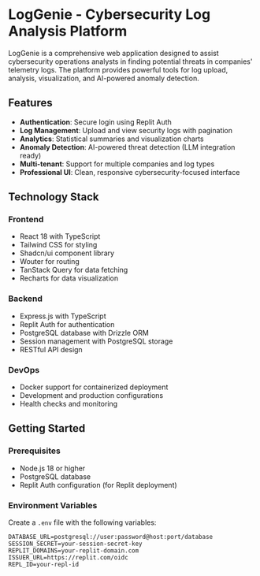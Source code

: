 # LogGenie - Cybersecurity Log Analysis Platform

LogGenie is a comprehensive web application designed to assist cybersecurity operations analysts in finding potential threats in companies' telemetry logs. The platform provides powerful tools for log upload, analysis, visualization, and AI-powered anomaly detection.

## Features

- **Authentication**: Secure login using Replit Auth
- **Log Management**: Upload and view security logs with pagination
- **Analytics**: Statistical summaries and visualization charts
- **Anomaly Detection**: AI-powered threat detection (LLM integration ready)
- **Multi-tenant**: Support for multiple companies and log types
- **Professional UI**: Clean, responsive cybersecurity-focused interface

## Technology Stack

### Frontend
- React 18 with TypeScript
- Tailwind CSS for styling
- Shadcn/ui component library
- Wouter for routing
- TanStack Query for data fetching
- Recharts for data visualization

### Backend
- Express.js with TypeScript
- Replit Auth for authentication
- PostgreSQL database with Drizzle ORM
- Session management with PostgreSQL storage
- RESTful API design

### DevOps
- Docker support for containerized deployment
- Development and production configurations
- Health checks and monitoring

## Getting Started

### Prerequisites

- Node.js 18 or higher
- PostgreSQL database
- Replit Auth configuration (for Replit deployment)

### Environment Variables

Create a `.env` file with the following variables:

```env
DATABASE_URL=postgresql://user:password@host:port/database
SESSION_SECRET=your-session-secret-key
REPLIT_DOMAINS=your-replit-domain.com
ISSUER_URL=https://replit.com/oidc
REPL_ID=your-repl-id
